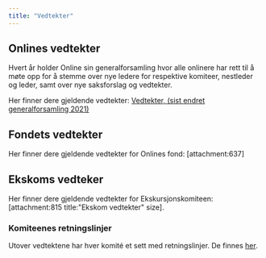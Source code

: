 ```yaml
---
title: "Vedtekter"
---
```


## Onlines vedtekter  
Hvert år holder Online sin generalforsamling hvor alle onlinere har rett til å møte opp for å stemme over nye ledere for respektive komiteer, nestleder og leder, samt over nye saksforslag og vedtekter.  

Her finner dere gjeldende vedtekter: [Vedtekter, (sist endret generalforsamling 2021)](https://github.com/dotkom/Onlines_Vedtekter/blob/master/vedtekter.pdf)  

## Fondets vedtekter
Her finner dere gjeldende vedtekter for Onlines fond: [attachment:637]	

## Ekskoms vedteker 
Her finner dere gjeldende vedtekter for Ekskursjonskomiteen:[attachment:815 title:"Ekskom vedtekter" size].  

### Komiteenes retningslinjer
Utover vedtektene har hver komité et sett med retningslinjer. De finnes [her](https://online.ntnu.no/wiki/online/info/innsikt-og-interface/retningslinjer/).